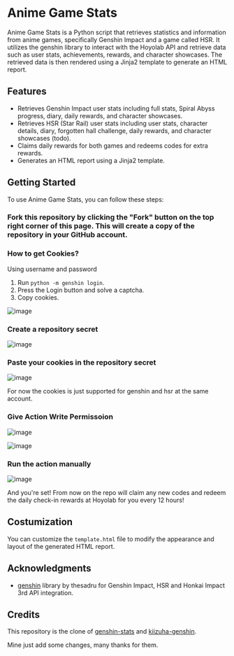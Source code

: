 # Anime Game Stats

Anime Game Stats is a Python script that retrieves statistics and information from anime games, specifically Genshin Impact and a game called HSR. It utilizes the genshin library to interact with the Hoyolab API and retrieve data such as user stats, achievements, rewards, and character showcases. The retrieved data is then rendered using a Jinja2 template to generate an HTML report.

## Features

- Retrieves Genshin Impact user stats including full stats, Spiral Abyss progress, diary, daily rewards, and character showcases.
- Retrieves HSR (Star Rail) user stats including user stats, character details, diary, forgotten hall challenge, daily rewards, and character showcases (todo).
- Claims daily rewards for both games and redeems codes for extra rewards.
- Generates an HTML report using a Jinja2 template.

## Getting Started

To use Anime Game Stats, you can follow these steps:

### Fork this repository by clicking the "Fork" button on the top right corner of this page. This will create a copy of the repository in your GitHub account.

### How to get Cookies?
Using username and password
1. Run `python -m genshin login`.
2. Press the Login button and solve a captcha.
3. Copy cookies.

![image](https://github.com/user-attachments/assets/7e7b7d70-3f68-426c-a481-9c0ca0ca5a39)


### Create a repository secret

![image](https://github.com/MhankBarBar/anime-game-stats/assets/55822959/5fd34244-bca2-4c9a-afad-c12fca91134d)

### Paste your cookies in the repository secret

![image](https://github.com/user-attachments/assets/1085893e-c2a6-4716-ab5e-201a357cf8bf)


For now the cookies is just supported for genshin and hsr at the same account.

### Give Action Write Permissoion

![image](https://github.com/MhankBarBar/anime-game-stats/assets/55822959/152ee424-6db1-4933-9fa9-26fe0327eac7)

![image](https://github.com/MhankBarBar/anime-game-stats/assets/55822959/6ee01665-903d-4337-9b47-591a5dc693d5)

### Run the action manually

![image](https://github.com/MhankBarBar/anime-game-stats/assets/55822959/dae0ea7f-3386-467a-9fd5-fb12d5878022)


And you're set! From now on the repo will claim any new codes and redeem the daily check-in rewards at Hoyolab for you every 12 hours!

## Costumization
You can customize the `template.html` file to modify the appearance and layout of the generated HTML report.

## Acknowledgments
- [genshin](https://github.com/thesadru/genshin.py) library by thesadru for Genshin Impact, HSR and Honkai Impact 3rd API integration.

## Credits
This repository is the clone of [genshin-stats](https://github.com/thesadru/genshin-stats) and [kiizuha-genshin](https://github.com/rushkii/kiizuha-genshin).

Mine just add some changes, many thanks for them.
